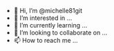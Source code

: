 - 👋 Hi, I’m @michelle81git
- 👀 I’m interested in ...
- 🌱 I’m currently learning ...
- 💞️ I’m looking to collaborate on ...
- 📫 How to reach me ...

<!---
michelle81git/michelle81git is a ✨ special ✨ repository because its `README.md` (this file) appears on your GitHub profile.
You can click the Preview link to take a look at your changes.
--->
